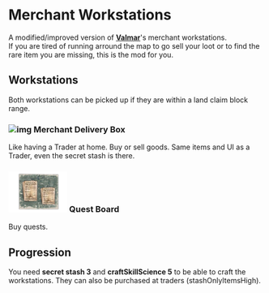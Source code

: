 <!--Read this in github to have all the visuals and formatting: https://github.com/manux32/7dtdSdxMods/tree/master/Manux_MerchantWorkstations-->
# Merchant Workstations
A modified/improved version of [**Valmar**](https://7daystodie.com/forums/showthread.php?32219-Valmar-s-Mod-Collection)'s merchant workstations.  
If you are tired of running arround the map to go sell your loot or to find the rare item you are missing, this is the mod for you.

## Workstations
Both workstations can be picked up if they are within a land claim block range.
### ![img](https://manux32.github.io/7dtd_miscImages/traderVendingMachine.png) Merchant Delivery Box 
Like having a Trader at home. Buy or sell goods. Same items and UI as a Trader, even the secret stash is there.
### ![img](Icons/workstationQuest.png) Quest Board 
Buy quests.  


## Progression
You need **secret stash 3** and **craftSkillScience 5** to be able to craft the workstations. They can also be purchased at traders (stashOnlyItemsHigh).
